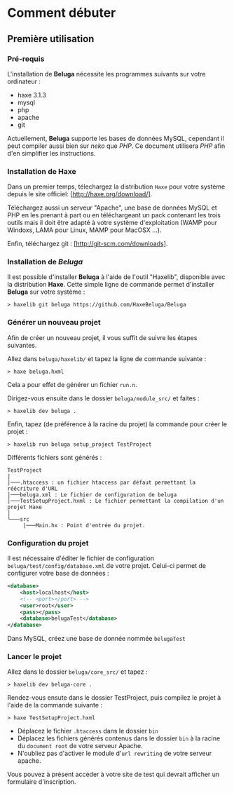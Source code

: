 Comment débuter
===============

## Première utilisation

### Pré-requis

L'installation de __Beluga__ nécessite les programmes suivants sur votre ordinateur :

* haxe 3.1.3
* mysql
* php
* apache
* git

Actuellement, __Beluga__ supporte les bases de données MySQL, cependant il peut compiler aussi bien sur _neko_ que _PHP_. Ce document utilisera _PHP_ afin d'en simplifier les instructions.

### Installation de Haxe

Dans un premier temps, télechargez la distribution `Haxe` pour votre système depuis le site officiel: [http://haxe.org/download/].

Téléchargez aussi un serveur "Apache", une base de données MySQL et PHP en les prenant à part ou en téléchargeant un pack contenant les trois outils mais il doit être adapté à votre système d'exploitation (WAMP pour Windoxs, LAMA pour Linux, MAMP pour MacOSX ...).

Enfin, téléchargez git : [http://git-scm.com/downloads].


### Installation de _Beluga_

Il est possible d'installer __Beluga__ à l'aide de l'outil "Haxelib", disponible avec la distribution __Haxe__. Cette simple ligne de commande permet d'installer __Beluga__ sur votre système :

```Shell
> haxelib git beluga https://github.com/HaxeBeluga/Beluga
```

### Générer un nouveau projet

Afin de créer un nouveau projet, il vous suffit de suivre les étapes suivantes.

Allez dans `beluga/haxelib/` et tapez la ligne de commande suivante :

```Shell
> haxe beluga.hxml
```

Cela a pour effet de générer un fichier `run.n`.

Dirigez-vous ensuite dans le dossier `beluga/module_src/` et faites :

```Shell
> haxelib dev beluga .
```

Enfin, tapez (de préférence à la racine du projet) la commande pour créer le projet :

```Shell
> haxelib run beluga setup_project TestProject
```

Différents fichiers sont générés :

```
TestProject
|
│───.htaccess : un fichier htaccess par défaut permettant la réécriture d'URL
│───beluga.xml : Le fichier de configuration de beluga
│───TestSetupProject.hxml : Le fichier permettant la compilation d'un projet Haxe
│
└───src
     |───Main.hx : Point d'entrée du projet.
```

### Configuration du projet

Il est nécessaire d'éditer le fichier de configuration `beluga/test/config/database.xml` de votre projet. Celui-ci permet de configurer votre base de données :

```xml
<database>
	<host>localhost</host>
	<!-- <port></port> -->
	<user>root</user>
	<pass></pass>
	<database>belugaTest</database>
</database>
```

Dans MySQL, créez une base de donnée nommée `belugaTest`

### Lancer le projet

Allez dans le dossier `beluga/core_src/` et tapez :

```Shell
> haxelib dev beluga-core .
```

Rendez-vous ensute dans le dossier TestProject, puis compilez le projet à l'aide de la commande suivante :

```Shell
> haxe TestSetupProject.hxml
```

- Déplacez le fichier `.htaccess` dans le dossier `bin`
- Déplacez les fichiers générés contenus dans le dossier `bin` à la racine du `document root` de votre serveur Apache.
- N'oubliez pas d'activer le module d'`url rewriting` de votre serveur apache.


Vous pouvez à présent accéder à votre site de test qui devrait afficher un formulaire d'inscription.